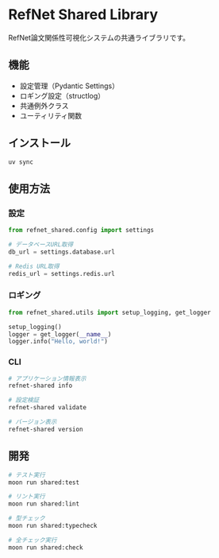 # RefNet Shared Library

RefNet論文関係性可視化システムの共通ライブラリです。

## 機能

- 設定管理（Pydantic Settings）
- ロギング設定（structlog）
- 共通例外クラス
- ユーティリティ関数

## インストール

```bash
uv sync
```

## 使用方法

### 設定

```python
from refnet_shared.config import settings

# データベースURL取得
db_url = settings.database.url

# Redis URL取得
redis_url = settings.redis.url
```

### ロギング

```python
from refnet_shared.utils import setup_logging, get_logger

setup_logging()
logger = get_logger(__name__)
logger.info("Hello, world!")
```

### CLI

```bash
# アプリケーション情報表示
refnet-shared info

# 設定検証
refnet-shared validate

# バージョン表示
refnet-shared version
```

## 開発

```bash
# テスト実行
moon run shared:test

# リント実行
moon run shared:lint

# 型チェック
moon run shared:typecheck

# 全チェック実行
moon run shared:check
```
